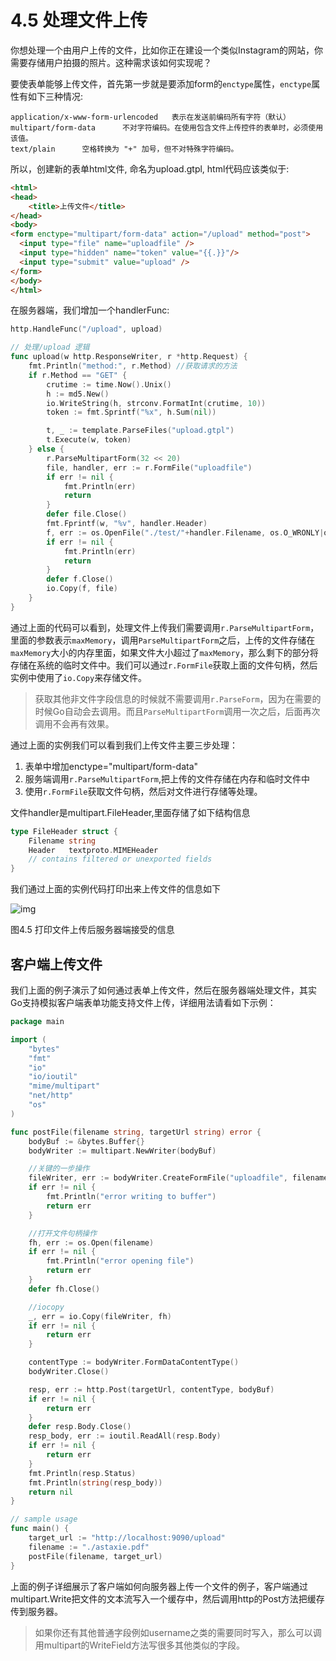 # 4.5 处理文件上传

你想处理一个由用户上传的文件，比如你正在建设一个类似Instagram的网站，你需要存储用户拍摄的照片。这种需求该如何实现呢？

要使表单能够上传文件，首先第一步就是要添加form的`enctype`属性，`enctype`属性有如下三种情况:

```
application/x-www-form-urlencoded   表示在发送前编码所有字符（默认）
multipart/form-data      不对字符编码。在使用包含文件上传控件的表单时，必须使用该值。
text/plain      空格转换为 "+" 加号，但不对特殊字符编码。
```

所以，创建新的表单html文件, 命名为upload.gtpl, html代码应该类似于:

```html
<html>
<head>
    <title>上传文件</title>
</head>
<body>
<form enctype="multipart/form-data" action="/upload" method="post">
  <input type="file" name="uploadfile" />
  <input type="hidden" name="token" value="{{.}}"/>
  <input type="submit" value="upload" />
</form>
</body>
</html>
```

在服务器端，我们增加一个handlerFunc:

```Go
http.HandleFunc("/upload", upload)

// 处理/upload 逻辑
func upload(w http.ResponseWriter, r *http.Request) {
    fmt.Println("method:", r.Method) //获取请求的方法
    if r.Method == "GET" {
        crutime := time.Now().Unix()
        h := md5.New()
        io.WriteString(h, strconv.FormatInt(crutime, 10))
        token := fmt.Sprintf("%x", h.Sum(nil))

        t, _ := template.ParseFiles("upload.gtpl")
        t.Execute(w, token)
    } else {
        r.ParseMultipartForm(32 << 20)
        file, handler, err := r.FormFile("uploadfile")
        if err != nil {
            fmt.Println(err)
            return
        }
        defer file.Close()
        fmt.Fprintf(w, "%v", handler.Header)
        f, err := os.OpenFile("./test/"+handler.Filename, os.O_WRONLY|os.O_CREATE, 0666)  // 此处假设当前目录下已存在test目录
        if err != nil {
            fmt.Println(err)
            return
        }
        defer f.Close()
        io.Copy(f, file)
    }
}
```

通过上面的代码可以看到，处理文件上传我们需要调用`r.ParseMultipartForm`，里面的参数表示`maxMemory`，调用`ParseMultipartForm`之后，上传的文件存储在`maxMemory`大小的内存里面，如果文件大小超过了`maxMemory`，那么剩下的部分将存储在系统的临时文件中。我们可以通过`r.FormFile`获取上面的文件句柄，然后实例中使用了`io.Copy`来存储文件。

> 获取其他非文件字段信息的时候就不需要调用`r.ParseForm`，因为在需要的时候Go自动会去调用。而且`ParseMultipartForm`调用一次之后，后面再次调用不会再有效果。

通过上面的实例我们可以看到我们上传文件主要三步处理：

1. 表单中增加enctype="multipart/form-data"
2. 服务端调用`r.ParseMultipartForm`,把上传的文件存储在内存和临时文件中
3. 使用`r.FormFile`获取文件句柄，然后对文件进行存储等处理。

文件handler是multipart.FileHeader,里面存储了如下结构信息

```Go
type FileHeader struct {
    Filename string
    Header   textproto.MIMEHeader
    // contains filtered or unexported fields
}
```

我们通过上面的实例代码打印出来上传文件的信息如下

![img](https://astaxie.gitbooks.io/build-web-application-with-golang/content/zh/images/4.5.upload2.png?raw=true)

图4.5 打印文件上传后服务器端接受的信息

## 客户端上传文件

我们上面的例子演示了如何通过表单上传文件，然后在服务器端处理文件，其实Go支持模拟客户端表单功能支持文件上传，详细用法请看如下示例：

```Go
package main

import (
    "bytes"
    "fmt"
    "io"
    "io/ioutil"
    "mime/multipart"
    "net/http"
    "os"
)

func postFile(filename string, targetUrl string) error {
    bodyBuf := &bytes.Buffer{}
    bodyWriter := multipart.NewWriter(bodyBuf)

    //关键的一步操作
    fileWriter, err := bodyWriter.CreateFormFile("uploadfile", filename)
    if err != nil {
        fmt.Println("error writing to buffer")
        return err
    }

    //打开文件句柄操作
    fh, err := os.Open(filename)
    if err != nil {
        fmt.Println("error opening file")
        return err
    }
    defer fh.Close()

    //iocopy
    _, err = io.Copy(fileWriter, fh)
    if err != nil {
        return err
    }

    contentType := bodyWriter.FormDataContentType()
    bodyWriter.Close()

    resp, err := http.Post(targetUrl, contentType, bodyBuf)
    if err != nil {
        return err
    }
    defer resp.Body.Close()
    resp_body, err := ioutil.ReadAll(resp.Body)
    if err != nil {
        return err
    }
    fmt.Println(resp.Status)
    fmt.Println(string(resp_body))
    return nil
}

// sample usage
func main() {
    target_url := "http://localhost:9090/upload"
    filename := "./astaxie.pdf"
    postFile(filename, target_url)
}
```

上面的例子详细展示了客户端如何向服务器上传一个文件的例子，客户端通过multipart.Write把文件的文本流写入一个缓存中，然后调用http的Post方法把缓存传到服务器。

> 如果你还有其他普通字段例如username之类的需要同时写入，那么可以调用multipart的WriteField方法写很多其他类似的字段。
